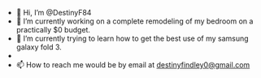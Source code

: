 - 👋 Hi, I’m @DestinyF84
- 👀 I’m currently working on a complete remodeling of my bedroom on a practically $0 budget. 
- 🌱 I’m currently trying to learn how to get the best use of my samsung galaxy fold 3.
-
- 📫 How to reach me would be by email at destinyfindley0@gmail.com

<!---
DestinyF84/DestinyF84 is a ✨ special ✨ repository because its `README.md` (this file) appears on your GitHub profile.
You can click the Preview link to take a look at your changes.
--->
